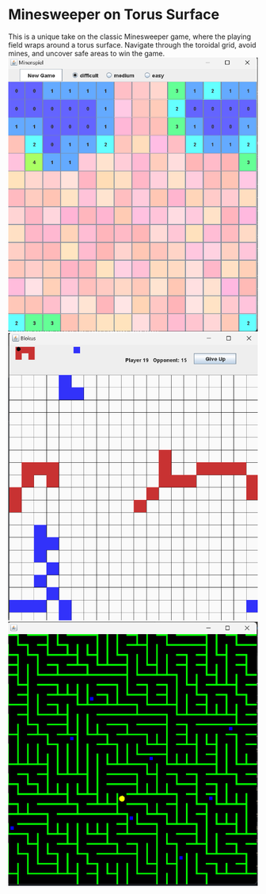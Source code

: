 # Minesweeper on Torus Surface
This is a unique take on the classic Minesweeper game, where the playing field wraps around a torus surface. 
Navigate through the toroidal grid, avoid mines, and uncover safe areas to win the game.
<img src= "minesweeper.png">
<img src= "blokus.png">
<img src= "maze.png">
